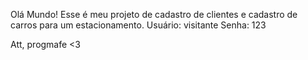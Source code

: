 Olá Mundo!
Esse é meu projeto de cadastro de clientes e cadastro de carros para um estacionamento. 
Usuário: visitante
Senha: 123

Att, progmafe <3 
